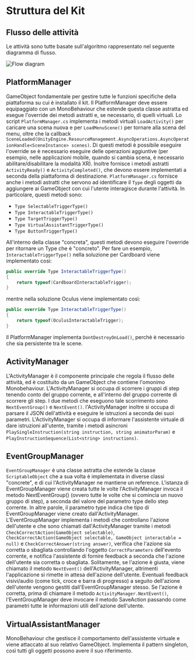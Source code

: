 # Struttura del Kit

## Flusso delle attività

Le attività sono tutte basate sull'algoritmo rappresentato nel seguente diagramma di flusso.

![Flow diagram](/tech-docs/images/INCLUDIkit-Flow-diagram.svg)

## PlatformManager

GameObject fondamentale per gestire tutte le funzioni specifiche della piattaforma su cui è installato il kit.
Il PlatformManager deve essere equipaggiato con un MonoBehaviour che estende questa classe astratta
ed esegue l'override dei metodi astratti e, se necessario, di quelli virtuali.
Lo script `PlatformManager.cs` implementa i metodi virtuali `LoadActivity()` per caricare una scena nuova
e per `LoadMenuScene()` per tornare alla scena del menu,
oltre che la callback `SceneLoaded(UnityEngine.ResourceManagement.AsyncOperations.AsyncOperationHandle<SceneInstance> scenes)`.
Di questi metodi è possibile eseguire l'override se è necessario eseguire delle operazioni aggiuntive
(per esempio, nelle applicazioni mobile, quando si cambia scena, è necessario abilitare/disabilitare la modalità XR).
Inoltre fornisce i metodi astratti `ActivityReady()` e `ActivityCompleted()`,
che devono essere implementati a seconda della piattaforma di destinazione.
`PlatformManager.cs` fornisce anche i metodi astratti che servono ad identificare il `Type`
degli oggetti da aggiungere ai GameObject con cui l'utente interagisce durante l'attività.
In particolare, questi metodi sono:

- `Type SelectableTriggerType()`
- `Type InteractableTriggerType()`
- `Type TargetTriggerType()`
- `Type VirtualAssistantTriggerType()`
- `Type ButtonTriggerType()`

All'interno della classe "concreta", questi metodi devono eseguire l'override per ritornare un Type che è "concreto".
Per fare un esempio, `InteractableTriggerType()` nella soluzione per Cardboard viene implementato così:

```csharp
public override Type InteractableTriggerType()
{
    return typeof(CardboardInteractableTrigger);
}
```

mentre nella soluzione Oculus viene implementato così:

```csharp
public override Type InteractableTriggerType()
{
    return typeof(OculusInteractableTrigger);
}
```

Il PlatformManager implementa `DontDestroyOnLoad()`, perchè è necessario che sia persistente tra le scene.

## ActivityManager

L'ActivityManager è il componente principale che regola il flusso delle attività,
ed è costituito da un GameObject che contiene l'omonimo Monobehaviour.
L'ActivityManager si occupa di scorrere i gruppi di step tenendo conto del gruppo corrente,
e all'interno del gruppo corrente di scorrere gli step.
I due metodi che eseguono tale scorrimento sono `NextEventGroup()` e `NextEvent()`.
l'ActivityManager inoltre si occupa di parsare il JSON dell'attività e eseguire le istruzioni a seconda dei suoi parametri.
L'ActivityManager si occupa di informare l'assistente virtuale di dare istruzioni all'utente,
tramite i metodi asincroni `PlaySingleInstruction(string instruction, string animatorParam)`
e `PlayInstructionSequence(List<string> instructions)`.

## EventGroupManager

`EventGroupManager` è una classe astratta che estende la classe `ScriptableObject`
che a sua volta è implementata in diverse classi "concrete", e di cui l'ActivityManager ne mantiene un reference.
L'istanza di EventGroupManager viene creata tutte le volte l'ActivityManager invoca il metodo NextEventGroup()
(ovvero tutte le volte che si comincia un nuovo gruppo di step), a seconda del valore del parametro type dello step corrente.
In altre parole, il parametro type indica che tipo di EventGroupManager viene creato dall'ActivityManager.
L'EventGroupManager implementa i metodi che controllano l'azione dell'utente e che sono chiamati dall'ActivityManager tramite i metodi
`CheckCorrectAction(GameObject selectable)`, `CheckCorrectAction(GameObject selectable, GameObject interactable = null)`
e `CheckCorrectAnswer(string answer)`, verifica che l'azione sia corretta o sbagliata controllando l'oggetto `CorrectParameters`
dell'evento corrente, e notifica l'assistente di fornire feedback a seconda che l'azione dell'utente sia corretta o sbagliata.
Solitamente, se l'azione è giusta, viene chiamato il metodo `NextEvent()` dell'ActivityManager,
altrimenti l'applicazione si rimette in attesa dell'azione dell'utente.
Eventuali feedback visivi/audio (come tick, croce e barra di progresso)
a seguito dell'azione dell'utente vengono gestiti dall'EventGroupManager stesso.
Se l'azione è corretta, prima di chiamare il metodo `ActivityManager.NextEvent()`,
l'EventGroupManager deve invocare il metodo SaveAction passando come parametri tutte le informazioni utili dell'azione dell'utente.

## VirtualAssistantManager

MonoBehaviour che gestisce il comportamento dell'assistente virtuale e viene attaccato al suo relativo GameObject.
Implementa il pattern singleton, così tutti gli oggetti possono avere il suo riferimento.
